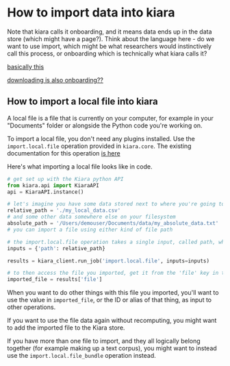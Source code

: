 # How to import data into kiara

Note that kiara calls it onboarding, and it means data ends up in the data store (which might have a page?). Think about the language here - do we want to use import, which might be what researchers would instinctively call this process, or onboarding which is technically what kiara calls it?

[basically this](https://dharpa.org/kiara.documentation/latest/usage/getting_started/#finding-the-right-command-and-how-to-use-it)

[downloading is also onboarding??](https://dharpa.org/kiara.documentation/latest/workshop/workshop/#downloading-files)


## How to import a local file into kiara

A local file is a file that is currently on your computer, for example in your "Documents" folder or alongside the Python code you're working on.

To import a local file, you don't need any plugins installed. Use the `import.local.file` operation provided in `kiara.core`. The existing documentation for this operation [is here](https://dharpa.org/kiara/latest/included_components/operations/#kiara_info.operations.import.local.file)

Here's what importing a local file looks like in code.

```python
# get set up with the Kiara python API
from kiara.api import KiaraAPI
api = KiaraAPI.instance()

# let's imagine you have some data stored next to where you're going to run this code from (in the same directory)
relative_path = './my_local_data.csv'
# and some other data somewhere else on your filesystem
absolute_path = '/Users/demouser/Documents/data/my_absolute_data.txt'
# you can import a file using either kind of file path

# the import.local.file operation takes a single input, called path, which is the path to your file
inputs = {'path': relative_path}

results = kiara_client.run_job('import.local.file', inputs=inputs)

# to then access the file you imported, get it from the 'file' key in the result
imported_file = results['file']
```

When you want to do other things with this file you imported, you'll want to use the value in `imported_file`, or the ID or alias of that thing, as input to other operations.

If you want to use the file data again without recomputing, you might want to add the imported file to the Kiara store. 

If you have more than one file to import, and they all logically belong together (for example making up a text corpus), you might want to instead use the `import.local.file_bundle` operation instead.